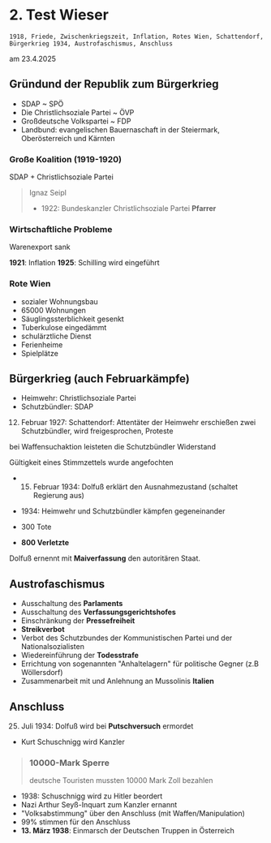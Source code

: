 # 2. Test Wieser

`1918, Friede, Zwischenkriegszeit, Inflation, Rotes Wien, Schattendorf, Bürgerkrieg 1934, Austrofaschismus, Anschluss`

am 23.4.2025

## Gründund der Republik zum Bürgerkrieg

- SDAP ~ SPÖ
- Die Christlichsoziale Partei ~ ÖVP
- Großdeutsche Volkspartei ~ FDP
- Landbund: evangelischen Bauernaschaft in der Steiermark, Oberösterreich und Kärnten

### Große Koalition (1919-1920)

SDAP + Christlichsoziale Partei

> Ignaz Seipl
>
> - 1922: Bundeskanzler
> Christlichsoziale Partei
> **Pfarrer**

### Wirtschaftliche Probleme

Warenexport sank

**1921**: Inflation
**1925**: Schilling wird eingeführt

### Rote Wien

- sozialer Wohnungsbau
- 65000 Wohnungen
- Säuglingssterblichkeit gesenkt
- Tuberkulose eingedämmt
- schulärztliche Dienst
- Ferienheime
- Spielplätze

## Bürgerkrieg (auch Februarkämpfe)

- Heimwehr: Christlichsoziale Partei
- Schutzbündler: SDAP

12. Februar 1927: Schattendorf: Attentäter der Heimwehr erschießen zwei Schutzbündler, wird freigesprochen, Proteste

bei Waffensuchaktion leisteten die Schutzbündler Widerstand

Gültigkeit eines Stimmzettels wurde angefochten

- 15. Februar 1934: Dolfuß erklärt den Ausnahmezustand (schaltet Regierung aus)

- 1934: Heimwehr und Schutzbündler kämpfen gegeneinander
- 300 Tote
- **800 Verletzte**

Dolfuß ernennt mit **Maiverfassung** den autoritären Staat.

## Austrofaschismus

- Ausschaltung des **Parlaments**
- Ausschaltung des **Verfassungsgerichtshofes**
- Einschränkung der **Pressefreiheit**
- **Streikverbot**
- Verbot des Schutzbundes der Kommunistischen Partei und der Nationalsozialisten
- Wiedereinführung der **Todesstrafe**
- Errichtung von sogenannten "Anhaltelagern" für politische Gegner (z.B Wöllersdorf)
- Zusammenarbeit mit und Anlehnung an Mussolinis **Italien**

## Anschluss

25. Juli 1934: Dolfuß wird bei **Putschversuch** ermordet

- Kurt Schuschnigg wird Kanzler

> ### 10000-Mark Sperre
>
> deutsche Touristen mussten 10000 Mark Zoll bezahlen

- 1938: Schuschnigg wird zu Hitler beordert
- Nazi Arthur Seyß-Inquart zum Kanzler ernannt
- "Volksabstimmung" über den Anschluss (mit Waffen/Manipulation)
- 99% stimmen für den Anschluss
- **13. März 1938**: Einmarsch der Deutschen Truppen in Österreich
